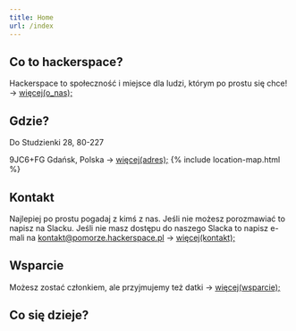 ```yaml
---
title: Home
url: /index
---
```

## Co to hackerspace?
Hackerspace to społeczność i miejsce dla ludzi, którym po prostu się chce! -> [więcej(o_nas);](/about)

## Gdzie?
Do Studzienki 28, 80-227

9JC6+FG Gdańsk, Polska  -> [więcej(adres);](/contact)
{% include location-map.html %}

## Kontakt
Najlepiej po prostu pogadaj z kimś z nas. Jeśli nie możesz porozmawiać to napisz na Slacku. Jeśli nie masz dostępu do naszego Slacka to napisz e-mali na [kontakt@pomorze.hackerspace.pl](mailto:kontakt@pomorze.hackerspace.pl) -> [więcej(kontakt);](/contact)

## Wsparcie
Możesz zostać członkiem, ale przyjmujemy też datki -> [więcej(wsparcie);](/membership)


## Co się dzieje?
